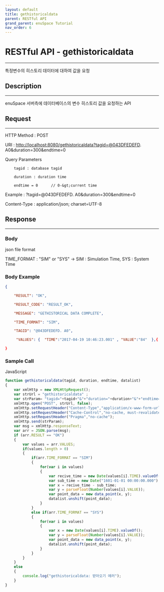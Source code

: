 ```yaml
---
layout: default
title: gethistoricaldata
parent: RESTful API
grand_parent: enuSpace Tutorial
nav_order: 6
---
```


# **RESTful API - gethistoricaldata**

---

특정변수의 히스토리 데이터에 대하여 값을 요청

## **Description**

---

enuSpace 서버측에 데이터베이스의 변수 히스토리 값을 요청하는 API

## **Request**

---

HTTP Method : POST

URI : [http://localhost:8080/gethistoricaldata?tagid=@043DFEDEFD](http://localhost:8080/gethistoricaldata?tagid=@043DFEDEFD). A0&duration=300&endtime=0

Query Parameters

```
    tagid : database tagid

    duration : duration time

    endtime = 0      // 0-&gt;current time
```

Example : ?tagid=@043DFEDEFD. A0&duration=300&endtime=0

Content-Type : application/json; charset=UTF-8

## **Response**

---

### **Body**

json file format

TIME\_FORMAT : "SIM" or "SYS" -&gt; SIM : Simulation Time, SYS : System Time

### **Body Example**

```json
{

    "RESULT": "OK",

    "RESULT_CODE": "RESULT_OK",

    "MESSAGE": "GETHISTORICAL DATA COMPLETE",

    "TIME_FORMAT": "SIM",

    "TAGID": "@043DFEDEFD. A0",

     "VALUES": {  "TIME":"2017-04-19 10:46:23.001" , "VALUE":"84"  },{  "TIME":"2017-04-19 10:46:21.959" , "VALUE":"77"  }

}
```

### **Sample Call**

JavaScript

```js
function gethistoricaldata(tagid, duration, endtime, datalist)
{
    var xmlHttp = new XMLHttpRequest();
    var strUrl = "gethistoricaldata" ;
    var strParam= "tagid="+tagid+"&"+"duration="+duration+"&"+"endtime="+endtime;
    xmlHttp.open("POST", strUrl, false);    
    xmlHttp.setRequestHeader("Content-Type","application/x-www-form-urlencoded;charset=UTF-8");
    xmlHttp.setRequestHeader("Cache-Control","no-cache, must-revalidate");
    xmlHttp.setRequestHeader("Pragma","no-cache");
    xmlHttp.send(strParam);    
    var msg = xmlHttp.responseText;
    var arr = JSON.parse(msg);
    if (arr.RESULT == "OK")
    {
        var values = arr.VALUES;
        if(values.length > 0)
        {
            if(arr.TIME_FORMAT == "SIM")
            {
                for(var i in values)
                {
                    var recive_time = new Date(values[i].TIME).valueOf();
                    var sub_time = new Date("1601-01-01 00:00:00.000").valueOf();
                    var x = recive_time - sub_time;
                    var y = parseFloat(Number(values[i].VALUE));
                    var point_data = new data_point(x, y);
                    datalist.unshift(point_data);
                }
            }
            else if(arr.TIME_FORMAT == "SYS")
            {
                for(var i in values)
                {
                    var x = new Date(values[i].TIME).valueOf();
                    var y = parseFloat(Number(values[i].VALUE));
                    var point_data = new data_point(x, y);
                    datalist.unshift(point_data);
                }
            }
        }
    }
    else
    {
        console.log("gethistoricaldata: 받아오기 에러");
    }
}
```



